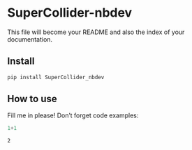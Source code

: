 SuperCollider-nbdev
================

<!-- WARNING: THIS FILE WAS AUTOGENERATED! DO NOT EDIT! -->

This file will become your README and also the index of your
documentation.

## Install

``` sh
pip install SuperCollider_nbdev
```

## How to use

Fill me in please! Don’t forget code examples:

``` python
1+1
```

    2
